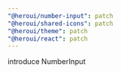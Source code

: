 ```yaml
---
"@heroui/number-input": patch
"@heroui/shared-icons": patch
"@heroui/theme": patch
"@heroui/react": patch
---
```


introduce NumberInput

